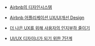 -   [Airbnb의 디자인시스템](https://brunch.co.kr/@eunlune/15)
-   [Airbnb 어플리케이션 UX/UI개선 Design](https://www.slideshare.net/Rightbrain_lab/ux-8-airbnb-uxui-design)
-   [더 나은 UX를 위해 사용자의 인지부하 줄이기](https://brunch.co.kr/@blackindigo-red/15)

-   [UI/UX 디자이너가 되기 위한 7단계](https://brunch.co.kr/@ebprux/628)
